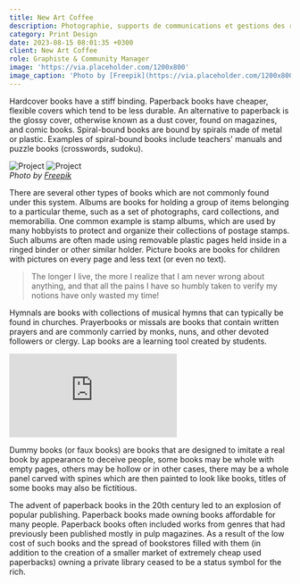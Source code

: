 ```yaml
---
title: New Art Coffee
description: Photographie, supports de communications et gestions des réseaux sociaux
category: Print Design
date: 2023-08-15 08:01:35 +0300
client: New Art Coffee
role: Graphiste & Community Manager
image: 'https://via.placeholder.com/1200x800'
image_caption: 'Photo by [Freepik](https://via.placeholder.com/1200x800)'
---
```


Hardcover books have a stiff binding. Paperback books have cheaper, flexible covers which tend to be less durable. An alternative to paperback is the glossy cover, otherwise known as a dust cover, found on magazines, and comic books. Spiral-bound books are bound by spirals made of metal or plastic. Examples of spiral-bound books include teachers' manuals and puzzle books (crosswords, sudoku).

<div class="gallery-box">
  <div class="gallery">
    <img src="https://via.placeholder.com/1200x800" loading="lazy" alt="Project">
    <img src="https://via.placeholder.com/1200x800" loading="lazy" alt="Project">
  </div>
  <em>Photo by <a href="https://via.placeholder.com/1200x800" target="_blank">Freepik</a></em>
</div>

There are several other types of books which are not commonly found under this system. Albums are books for holding a group of items belonging to a particular theme, such as a set of photographs, card collections, and memorabilia. One common example is stamp albums, which are used by many hobbyists to protect and organize their collections of postage stamps. Such albums are often made using removable plastic pages held inside in a ringed binder or other similar holder. Picture books are books for children with pictures on every page and less text (or even no text).

> The longer I live, the more I realize that I am never wrong about anything, and that all the pains I have so humbly taken to verify my notions have only wasted my time!

Hymnals are books with collections of musical hymns that can typically be found in churches. Prayerbooks or missals are books that contain written prayers and are commonly carried by monks, nuns, and other devoted followers or clergy. Lap books are a learning tool created by students.

<p><iframe src="https://www.youtube.com/embed/NpEaa2P7qZI" loading="lazy" frameborder="0" allowfullscreen></iframe></p>

Dummy books (or faux books) are books that are designed to imitate a real book by appearance to deceive people, some books may be whole with empty pages, others may be hollow or in other cases, there may be a whole panel carved with spines which are then painted to look like books,  titles of some books may also be fictitious.

The advent of paperback books in the 20th century led to an explosion of popular publishing. Paperback books made owning books affordable for many people. Paperback books often included works from genres that had previously been published mostly in pulp magazines. As a result of the low cost of such books and the spread of bookstores filled with them (in addition to the creation of a smaller market of extremely cheap used paperbacks) owning a private library ceased to be a status symbol for the rich.